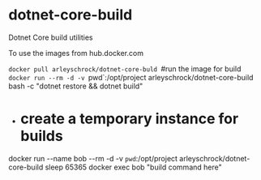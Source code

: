 # dotnet-core-build
Dotnet Core build utilities
 
To use the images from hub.docker.com

  `docker pull arleyschrock/dotnet-core-buld
  `#run the image for build
  `docker run --rm -d -v `pwd`:/opt/project arleyschrock/dotnet-core-build bash -c "dotnet restore && dotnet build"
 
  - # create a temporary instance for builds
  docker run --name bob --rm -d -v `pwd`:/opt/project arleyschrock/dotnet-core-build sleep 65365
  docker exec bob "build command here"
